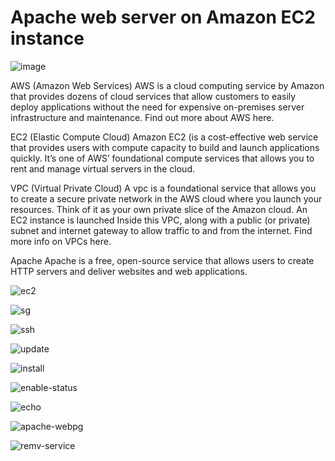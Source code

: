 # Apache web server on Amazon EC2 instance

![image](https://github.com/user-attachments/assets/3f6b6356-a168-4747-a4ed-a779d0fdb122)

AWS (Amazon Web Services)
AWS is a cloud computing service by Amazon that provides dozens of cloud services that allow customers to easily deploy applications without the need for expensive on-premises server infrastructure and maintenance. Find out more about AWS here.

EC2 (Elastic Compute Cloud)
Amazon EC2 (is a cost-effective web service that provides users with compute capacity to build and launch applications quickly. It’s one of AWS’ foundational compute services that allows you to rent and manage virtual servers in the cloud.

VPC (Virtual Private Cloud)
A vpc is a foundational service that allows you to create a secure private network in the AWS cloud where you launch your resources. Think of it as your own private slice of the Amazon cloud. An EC2 instance is launched Inside this VPC, along with a public (or private) subnet and internet gateway to allow traffic to and from the internet. Find more info on VPCs here.

Apache
Apache is a free, open-source service that allows users to create HTTP servers and deliver websites and web applications.

![ec2](https://github.com/user-attachments/assets/cd476024-2287-4367-acd4-3a63091de1eb)

![sg](https://github.com/user-attachments/assets/72161b05-062d-446f-9484-da42aefa27cc)

![ssh](https://github.com/user-attachments/assets/f9dbc1d6-a16b-442c-953d-d6a19cf1e676)

![update](https://github.com/user-attachments/assets/ed545b4e-a048-4a10-94d1-18a0fc83f00e)

![install](https://github.com/user-attachments/assets/178d3e82-7bf0-4b7a-b775-6c842d988ebc)

![enable-status](https://github.com/user-attachments/assets/841eabfc-02f3-41ad-9c1d-35f939f5d84d)

![echo](https://github.com/user-attachments/assets/66c4945d-a643-427c-8d4b-a5ca09448005)

![apache-webpg](https://github.com/user-attachments/assets/0150e44b-7436-46d3-9f71-fd9797165f2e)

![remv-service](https://github.com/user-attachments/assets/bba4a593-db2a-4469-8ddc-01f088cb617f)
